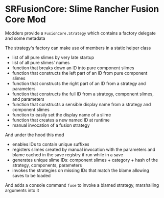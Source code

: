 # SRFusionCore: Slime Rancher Fusion Core Mod

Modders provide a `FusionCore.Strategy` which contains a factory delegate and some metadata
      
The strategy's factory can make use of members in a static helper class
 - list of all pure slimes by very late startup
 - list of all pure slimes' names
 - function that breaks down an ID into pure component slimes
 - function that constructs the left part of an ID from pure component slimes
 - function that constructs the right part of an ID from a strategy and parameters
 - function that constructs the full ID from a strategy, component slimes, and parameters
 - function that constructs a sensible display name from a strategy and component slimes
 - function to easily set the display name of a slime
 - function that creates a new named ID at runtime
 - manual invocation of a fusion strategy    
         
And under the hood this mod
 - enables IDs to contain unique suffixes
 - registers slimes created by manual invocation with the parameters and blame cached in the save registry if run while in a save
 - generates unique slime IDs: component slimes + category + hash of the strategy, components, parameters
 - invokes the strategies on missing IDs that match the blame allowing saves to be loaded 
         
And adds a console command `fuse` to invoke a blamed strategy, marshalling arguments into it
